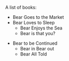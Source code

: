 A list of books:
* Bear Goes to the Market
* Bear Loves to Sleep
  * Bear Enjoys the Sea
  * Bear is that you?
- Bear to be Continued
  - Bear in Bear out
  - Bear All Told
